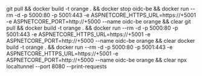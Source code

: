﻿git pull && docker build -t orange . && docker stop oidc-be && docker run --rm -d -p 5000:80 -p 5001:443 -e ASPNETCORE_HTTPS_URL=https://+5001 -e ASPNETCORE_PORT=http://+5000 --name oidc-be orange && clear
git pull && docker build -t orange . && docker run --rm -d -p 5000:80 -p 5001:443 -e ASPNETCORE_HTTPS_URL=https://+5001 -e ASPNETCORE_PORT=http://+5000 --name oidc-be orange && clear
docker build -t orange . && docker run --rm -d -p 5000:80 -p 5001:443 -e ASPNETCORE_HTTPS_URL=https://+5001 -e ASPNETCORE_PORT=http://+5000 --name oidc-be orange && clear
npx localtunnel --port 8080 --print-requests